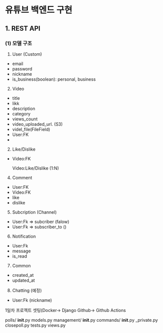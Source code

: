 # 유튜브 백엔드 구현

## 1. REST API

### (1) 모델 구조

1. User (Custom)

- email
- password
- nickname
- is_business(boolean): personal, business

2. Video

- title
- likk
- description
- category
- views_count
- video_uploaded_url. (S3)
- videl_file(FileField)
- User:FK
-

2. Like/Dislike

- Video:FK

  Video:Like/Dislike (1:N)

4. Comment

- User:FK
- Video:FK
- like
- dislike

5. Subcription (Channel)

- User:Fk => subcriber (falow)
- User:Fk => subscriber_to ()

6. Notification

- User:Fk
- message
- is_read

7. Common

- created_at
- updated_at

8. Chatting (예정)

- User:Fk (nickname)

1일차 프로젝트 셋팅(Docker-> Django Github-> Github Actions



polls/
    __init__.py
    models.py
    management/
        __init__.py
        commands/
            __init__.py
            _private.py
            closepoll.py
    tests.py
    views.py
